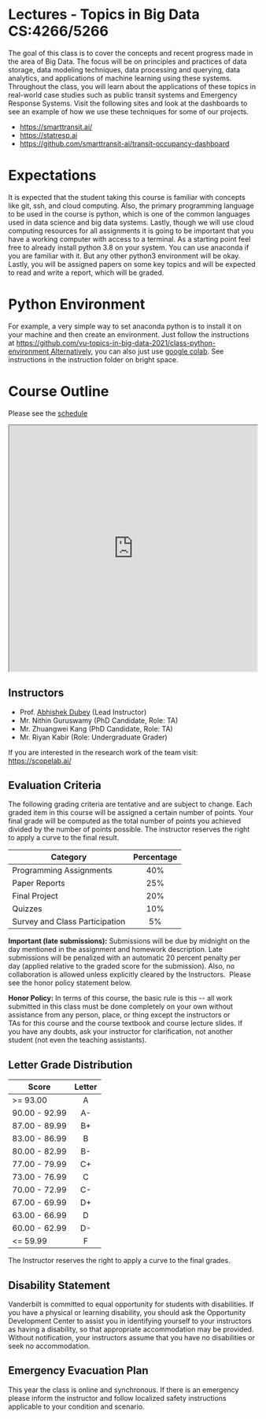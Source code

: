 # Lectures - Topics in Big Data CS:4266/5266

The goal of this class is to cover the concepts and recent progress made in the area of Big Data. The focus will be on principles and practices of data storage, data modeling techniques, data processing and querying, data analytics, and applications of machine learning using these systems. Throughout the class, you will learn about the applications of these topics in real-world case studies such as public transit systems and Emergency Response Systems. Visit the following sites and look at the dashboards to see an example of how we use these techniques for some of our projects.

 * https://smarttransit.ai/
 * https://statresp.ai
 * https://github.com/smarttransit-ai/transit-occupancy-dashboard 

 # Expectations

It is expected that the student taking this course is familiar with concepts like git, ssh, and cloud computing. Also, the primary programming language to be used in the course is python, which is one of the common languages used in data science and big data systems. Lastly, though we will use cloud computing resources for all assignments it is going to be important that you have a working computer with access to a terminal. As a starting point feel free to already install python 3.8 on your system. You can use anaconda if you are familiar with it. But any other python3 environment will be okay. Lastly, you will be assigned papers on some key topics and will be expected to read and write a report, which will be graded.
 
# Python Environment
For example, a very simple way to set anaconda python is to install it on your machine and then create an environment. Just follow the instructions at https://github.com/vu-topics-in-big-data-2021/class-python-environment Alternatively, you can also just use [google colab](https://towardsdatascience.com/getting-started-with-google-colab-f2fff97f594c). See instructions in the instruction folder on bright space.

# Course Outline 

Please see the [schedule](https://docs.google.com/spreadsheets/d/1S6dYhV9UzUiSuenGvq8ULp_EZlxMD_NGOgtBXjxoBUI/edit?usp=sharing)

<iframe width=100% height=500  src="https://docs.google.com/spreadsheets/d/e/2PACX-1vQQEAxNu2vakcTTYC4T4SGfwz9tzcYbOHtGTCi1T8DlZB2ftUqg78zy026sYI598JU4e93AUgkca_py/pubhtml?gid=597734652&amp;single=true&amp;widget=true&amp;headers=false"></iframe>

## Instructors

- Prof. [Abhishek Dubey](https://engineering.vanderbilt.edu/bio/abhishek-dubey) (Lead Instructor)
- Mr. Nithin Guruswamy (PhD Candidate, Role: TA) 
- Mr. Zhuangwei Kang (PhD Candidate, Role: TA) 
- Mr. Riyan Kabir (Role: Undergraduate Grader)

If you are interested in the research work of the team visit: https://scopelab.ai/

## Evaluation  Criteria

The following grading criteria are tentative and are
subject to change. Each graded item in this course will be assigned a
certain number of points. Your final grade will be computed as the total
number of points you achieved divided by the number of points possible.
The instructor reserves the right to apply a curve to the final result.


| Category        | Percentage  |
| ------------- |:-------------:| 
| Programming Assignments    | 40% | 
| Paper Reports | 25%|
| Final Project       | 20% |
| Quizzes          | 10% |
| Survey and Class Participation| 5%|

**Important (late submissions):** Submissions will be due by midnight on the day mentioned in the assignment and homework description. Late submissions will be penalized with an automatic 20 percent penalty per day (applied relative to the graded score for the submission). Also, no collaboration is allowed unless explicitly cleared by the Instructors.  Please see the honor policy statement below.

**Honor Policy:** In terms of this course, the basic rule is this -- all work submitted in this class must be done completely on your own without assistance from any person, place, or thing except the instructors or TAs for this course and the course textbook and course lecture slides. If you have any doubts, ask your instructor for clarification, not another student (not even the teaching assistants).

## Letter Grade Distribution

| Score        | Letter  |
| ------------- |:-------------:| 
| >= 93.00    |   A      |
| 90.00 - 92.99  |  A-   |
| 87.00 - 89.99 | B+     |
| 83.00 - 86.99  | B     |
| 80.00 - 82.99  | B-     |
| 77.00 - 79.99  | C+  |
| 73.00 - 76.99  | C  |
| 70.00 - 72.99  | C-  |
| 67.00 - 69.99  | D+  |
| 63.00 - 66.99  | D  |
| 60.00 - 62.99  | D-  |
| <= 59.99   |  F  |

The Instructor reserves the right to apply a curve to the final grades.

## Disability Statement

Vanderbilt is committed to equal opportunity
for students with disabilities. If you have a physical or learning
disability, you should ask the Opportunity Development Center to assist
you in identifying yourself to your instructors as having a disability,
so that appropriate accommodation may be provided. Without notification,
your instructors assume that you have no disabilities or seek no
accommodation.

## Emergency Evacuation Plan

 This year the class is online and synchronous. If there is an emergency please inform the instructor and follow localized safety instructions applicable to your condition and scenario.

